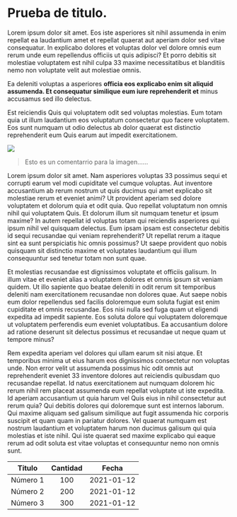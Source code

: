 # Prueba de titulo.


Lorem ipsum dolor sit amet. Eos iste asperiores sit nihil assumenda in enim repellat ea laudantium amet et repellat quaerat aut aperiam dolor sed vitae consequatur. In explicabo dolores et voluptas dolor vel dolore omnis eum rerum unde eum repellendus officiis ut quis adipisci? Et porro debitis sit molestiae voluptatem est nihil culpa 33 maxime necessitatibus et blanditiis nemo non voluptate velit aut molestiae omnis.

Ea deleniti voluptas a asperiores **officia eos explicabo enim sit aliquid assumenda. Et consequatur similique eum iure reprehenderit et** minus accusamus sed illo delectus.

Est reiciendis Quis qui voluptatem odit sed voluptas molestias. Eum totam quia ut illum laudantium eos voluptatum consectetur quo facere voluptatem. Eos sunt numquam ut odio delectus ab dolor quaerat est distinctio reprehenderit eum Quis earum aut impedit exercitationem.

![]({{site.baseurl}}/images/imagen-prueba.webp)

> Esto es un comentarrio para la imagen......



Lorem ipsum dolor sit amet. Nam asperiores voluptas 33 possimus sequi et corrupti earum vel modi cupiditate vel cumque voluptas. Aut inventore accusantium ab rerum nostrum ut quis ducimus qui amet explicabo sit molestiae rerum et eveniet animi? Ut provident aperiam sed dolore voluptatem et dolorum quia et odit quia. Quo repellat voluptatum non omnis nihil qui voluptatem Quis. Et dolorum illum sit numquam tenetur et ipsum maxime? In autem repellat id voluptas totam qui reiciendis asperiores qui ipsum nihil vel quisquam delectus. Eum ipsam ipsam est consectetur debitis id sequi recusandae qui veniam reprehenderit? Ut repellat rerum a itaque sint ea sunt perspiciatis hic omnis possimus? Ut saepe provident quo nobis quisquam sit distinctio maxime et voluptates laudantium qui illum consequuntur sed tenetur totam non sunt quae. 

Et molestias recusandae est dignissimos voluptate et officiis galisum. In illum vitae et eveniet alias a voluptatem dolores et omnis ipsum sit veniam quidem. Ut illo sapiente quo beatae deleniti in odit rerum sit temporibus deleniti nam exercitationem recusandae non dolores quae. Aut saepe nobis eum dolor repellendus sed facilis doloremque eum soluta fugiat est enim cupiditate et omnis recusandae. Eos nisi nulla sed fuga quam ut eligendi expedita ad impedit sapiente. Eos soluta dolore qui voluptatem doloremque ut voluptatem perferendis eum eveniet voluptatibus. Ea accusantium dolore ad ratione deserunt sit delectus possimus et  recusandae ut neque quam ut tempore minus? 

Rem expedita aperiam vel dolores  qui ullam earum sit nisi atque. Et temporibus minima ut eius harum eos dignissimos consectetur non voluptas unde. Non error velit ut assumenda possimus hic odit omnis aut reprehenderit eveniet 33 inventore dolores aut reiciendis quibusdam quo recusandae repellat. Id natus exercitationem aut numquam dolorem hic rerum nihil rem placeat assumenda eum repellat voluptate ut iste expedita. Id aperiam accusantium ut quia harum vel Quis eius in nihil consectetur aut rerum quia? Qui debitis dolores qui doloremque sunt est internos laborum. Qui maxime aliquam sed galisum similique aut fugit assumenda hic corporis suscipit et quam quam in pariatur dolores. Vel quaerat numquam est nostrum laudantium et voluptatem harum non ducimus galisum qui quia molestias et iste nihil. Qui iste quaerat sed maxime explicabo qui eaque rerum ad odit soluta est vitae voluptas et consequuntur nemo non omnis sunt. 



|  Titulo  | Cantidad |   Fecha    |
| :------: | :------: | :--------: |
| Número 1 |   100    | 2021-01-12 |
| Número 2 |   200    | 2021-01-12 |
| Número 3 |   300    | 2021-01-12 |

